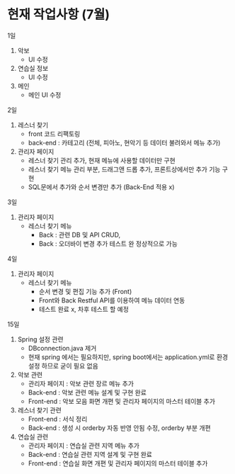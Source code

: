 # 현재 작업사항 (7월)

1일
1) 악보
    - UI 수정
2) 연습실 정보
    - UI 수정
3) 메인
   - 메인 UI 수정

2일
1) 레스너 찾기
    - front 코드 리팩토링
    - back-end : 카테고리 (전체, 피아노, 현악기 등 데이터 불려와서 메뉴 추가)
2) 관리자 페이지
    - 레스너 찾기 관리 추가, 현재 메뉴에 사용할 데이터만 구현
    - 레스너 찾기 메뉴 관리 부분, 드래그앤 드롭 추가, 프론트상에서만 추가 기능 구현
    - SQL문에서 추가와 순서 변경만 추가 (Back-End 적용 x)

3일
1) 관리자 페이지
    - 레스너 찾기 메뉴 
        - Back : 관련 DB 및 API CRUD, 
        - Back : 오더바이 변경 추가 테스트 완 정상적으로 가능

4일
1) 관리자 페이지
   - 레스너 찾기 메뉴 
        - 순서 변경 및 편집 기능 추가 (Front)
        - Front와 Back Restful API를 이용하여 메뉴 데이터 연동 
        - 테스트 완료 x, 차후 테스트 할 예정

15일
1) Spring 설정 관련
   - DBconnection.java 제거
   - 현재 spring 에서는 필요하지만, spring boot에서는 application.yml로 환경설정 하므로 굳이 필요 없음
2) 악보 관련
   - 관리자 페이지 : 악보 관련 장르 메뉴 추가
   - Back-end : 악보 관련 메뉴 설계 및 구현 완료
   - Front-end : 악보 모음 화면 개편 및 관리자 페이지의 마스터 테이블 추가
3) 레스너 찾기 관련
   - Front-end : 서식 정리
   - Back-end : 생성 시 orderby 자동 반영 안됨 수정, orderby 부분 개편
4) 연습실 관련
   - 관리자 페이지 : 연습실 관련 지역 메뉴 추가
   - Back-end : 연습실 관련 지역 설계 및 구현 완료
   - Front-end : 연습실 화면 개편 및 관리자 페이지의 마스터 테이블 추가